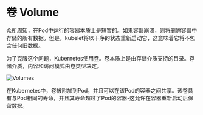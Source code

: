 # 卷 Volume

众所周知，在Pod中运行的容器本质上是短暂的。如果容器崩溃，则将删除容器中存储的所有数据。但是，kubelet将以干净的状态重新启动它，这意味着它将不包含任何旧数据。

为了克服这个问题，Kubernetes使用[卷](https://kubernetes.io/docs/concepts/storage/volumes/)。卷本质上是由存储介质支持的目录。存储介质，内容和访问模式由卷类型决定。

![Volumes](https://github.com/yangdi611/docs/tree/9182ec0aacc614915b8202361f45684572b4ddf8/.gitbook/assets/image%20%2832%29.png)

在Kubernetes中，卷被附加到Pod，并且可以在该Pod的容器之间共享。该卷具有与Pod相同的寿命，并且其寿命超过了Pod的容器-这允许在容器重新启动后保留数据。

